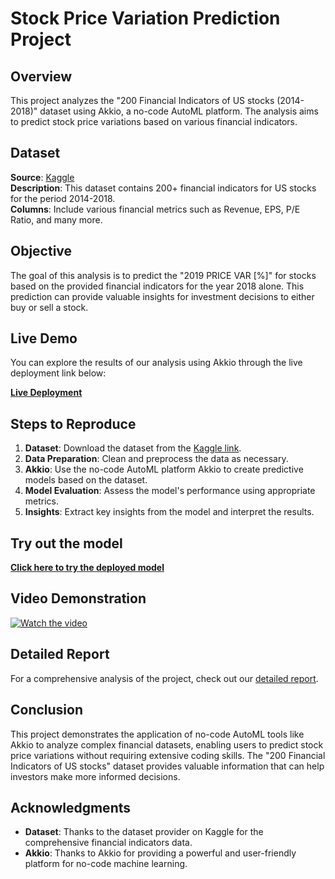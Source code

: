 # Stock Price Variation Prediction Project

## Overview
This project analyzes the "200 Financial Indicators of US stocks (2014-2018)" dataset using Akkio, a no-code AutoML platform. The analysis aims to predict stock price variations based on various financial indicators.

## Dataset
**Source**: [Kaggle](https://www.kaggle.com/datasets/cnic92/200-financial-indicators-of-us-stocks-20142018)  
**Description**: This dataset contains 200+ financial indicators for US stocks for the period 2014-2018.  
**Columns**: Include various financial metrics such as Revenue, EPS, P/E Ratio, and many more.

## Objective
The goal of this analysis is to predict the "2019 PRICE VAR [%]" for stocks based on the provided financial indicators for the year 2018 alone. This prediction can provide valuable insights for investment decisions to either buy or sell a stock.

## Live Demo
You can explore the results of our analysis using Akkio through the live deployment link below:

[**Live Deployment**](https://app.akk.io/deployments/7861bdc9-a17f-455e-a32b-371f147af1a5)

## Steps to Reproduce
1. **Dataset**: Download the dataset from the [Kaggle link](https://www.kaggle.com/datasets/cnic92/200-financial-indicators-of-us-stocks-20142018).
2. **Data Preparation**: Clean and preprocess the data as necessary.
3. **Akkio**: Use the no-code AutoML platform Akkio to create predictive models based on the dataset.
4. **Model Evaluation**: Assess the model's performance using appropriate metrics.
5. **Insights**: Extract key insights from the model and interpret the results.

## Try out the model
[**Click here to try the deployed model**](https://app.akk.io/deployments/7861bdc9-a17f-455e-a32b-371f147af1a5)

## Video Demonstration
[![Watch the video](https://img.youtube.com/vi/YOUR_VIDEO_ID/maxresdefault.jpg)](https://www.youtube.com/watch?v=YOUR_VIDEO_ID)

## Detailed Report
For a comprehensive analysis of the project, check out our [detailed report](https://app.akk.io/reports/d2b8aede-45d1-4586-a5ad-69251b2354c0).


## Conclusion
This project demonstrates the application of no-code AutoML tools like Akkio to analyze complex financial datasets, enabling users to predict stock price variations without requiring extensive coding skills. The "200 Financial Indicators of US stocks" dataset provides valuable information that can help investors make more informed decisions.

## Acknowledgments
- **Dataset**: Thanks to the dataset provider on Kaggle for the comprehensive financial indicators data.
- **Akkio**: Thanks to Akkio for providing a powerful and user-friendly platform for no-code machine learning.
